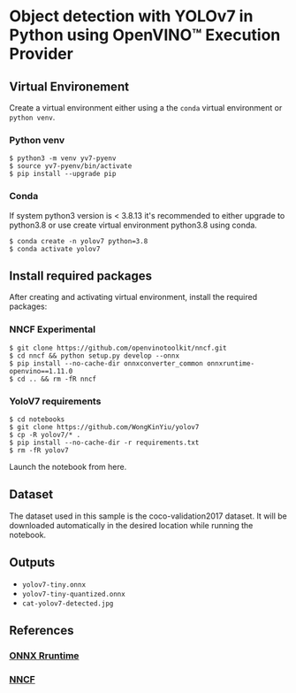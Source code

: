 # Object detection with YOLOv7 in Python using OpenVINO™ Execution Provider
## Virtual Environement
Create a virtual environment either using a the `conda` virtual environment or `python venv`.

### Python venv
```
$ python3 -m venv yv7-pyenv
$ source yv7-pyenv/bin/activate
$ pip install --upgrade pip
```
### Conda
If system python3 version is < 3.8.13 it's recommended to either upgrade to python3.8 or use create virtual environment python3.8 using conda.
```
$ conda create -n yolov7 python=3.8
$ conda activate yolov7
```
## Install required packages
After creating and activating virtual environment, install the required packages:

### NNCF Experimental

```
$ git clone https://github.com/openvinotoolkit/nncf.git
$ cd nncf && python setup.py develop --onnx
$ pip install --no-cache-dir onnxconverter_common onnxruntime-openvino==1.11.0
$ cd .. && rm -fR nncf 
```

### YoloV7 requirements

```
$ cd notebooks
$ git clone https://github.com/WongKinYiu/yolov7
$ cp -R yolov7/* .
$ pip install --no-cache-dir -r requirements.txt
$ rm -fR yolov7
```

Launch the notebook from here.
## Dataset
The dataset used in this sample is the coco-validation2017 dataset. It will be downloaded automatically in the desired location while running the notebook.

## Outputs

- `yolov7-tiny.onnx` 
- `yolov7-tiny-quantized.onnx`
- `cat-yolov7-detected.jpg`

## References
### [ONNX Rruntime](https://onnxruntime.ai/docs/install/)
### [NNCF](https://github.com/openvinotoolkit/nncf/tree/develop)